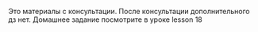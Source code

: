 Это материалы с консультации. 
После консультации дополнительного дз нет.
Домашнее задание посмотрите в уроке lesson 18
